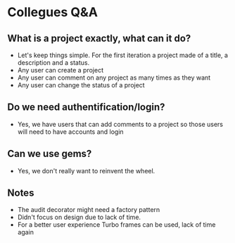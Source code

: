 # Collegues Q&A
## What is a project exactly, what can it do?
- Let's keep things simple. For the first iteration a project made of a title, a description and a status.
- Any user can create a project
- Any user can comment on any project as many times as they want
- Any user can change the status of a project

## Do we need authentification/login?
- Yes, we have users that can add comments to a project so those users will need to have accounts and login

## Can we use gems?
- Yes, we don't really want to reinvent the wheel.


## Notes
- The audit decorator might need a factory pattern
- Didn't focus on design due to lack of time.
- For a better user experience Turbo frames can be used, lack of time again
